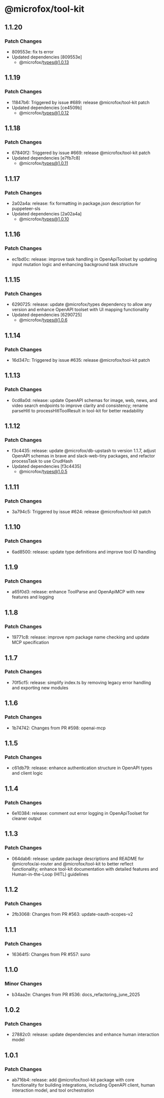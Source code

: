 # @microfox/tool-kit

## 1.1.20

### Patch Changes

- 809553e: fix ts error
- Updated dependencies [809553e]
  - @microfox/types@1.0.13

## 1.1.19

### Patch Changes

- 11847b6: Triggered by issue #689: release @microfox/tool-kit patch
- Updated dependencies [ce4509b]
  - @microfox/types@1.0.12

## 1.1.18

### Patch Changes

- 67840f2: Triggered by issue #669: release @microfox/tool-kit patch
- Updated dependencies [e7fb7c8]
  - @microfox/types@1.0.11

## 1.1.17

### Patch Changes

- 2a02a4a: release: fix formatting in package.json description for puppeteer-sls
- Updated dependencies [2a02a4a]
  - @microfox/types@1.0.10

## 1.1.16

### Patch Changes

- ec1bd0c: release: improve task handling in OpenApiToolset by updating input mutation logic and enhancing background task structure

## 1.1.15

### Patch Changes

- 6290725: release: update @microfox/types dependency to allow any version and enhance OpenAPI toolset with UI mapping functionality
- Updated dependencies [6290725]
  - @microfox/types@1.0.6

## 1.1.14

### Patch Changes

- 16d347c: Triggered by issue #635: release @microfox/tool-kit patch

## 1.1.13

### Patch Changes

- 0cd8a0d: release: update OpenAPI schemas for image, web, news, and video search endpoints to improve clarity and consistency; rename parseHitl to processHitlToolResult in tool-kit for better readability

## 1.1.12

### Patch Changes

- f3c4435: release: update @microfox/db-upstash to version 1.1.7, adjust OpenAPI schemas in brave and slack-web-tiny packages, and refactor processTask to use CrudHash
- Updated dependencies [f3c4435]
  - @microfox/types@1.0.5

## 1.1.11

### Patch Changes

- 3a794c5: Triggered by issue #624: release @microfox/tool-kit patch

## 1.1.10

### Patch Changes

- 6ad8500: release: update type definitions and improve tool ID handling

## 1.1.9

### Patch Changes

- a65f0d3: release: enhance ToolParse and OpenApiMCP with new features and logging

## 1.1.8

### Patch Changes

- 19771c8: release: improve npm package name checking and update MCP specification

## 1.1.7

### Patch Changes

- 70f5cf5: release: simplify index.ts by removing legacy error handling and exporting new modules

## 1.1.6

### Patch Changes

- 1b74742: Changes from PR #598: openai-mcp

## 1.1.5

### Patch Changes

- c61db79: release: enhance authentication structure in OpenAPI types and client logic

## 1.1.4

### Patch Changes

- 6e10384: release: comment out error logging in OpenApiToolset for cleaner output

## 1.1.3

### Patch Changes

- 064dab6: release: update package descriptions and README for @microfox/ai-router and @microfox/tool-kit to better reflect functionality; enhance tool-kit documentation with detailed features and Human-in-the-Loop (HITL) guidelines

## 1.1.2

### Patch Changes

- 2fb3068: Changes from PR #563: update-oauth-scopes-v2

## 1.1.1

### Patch Changes

- 16364f5: Changes from PR #557: suno

## 1.1.0

### Minor Changes

- b34aa2e: Changes from PR #536: docs_refactoring_june_2025

## 1.0.2

### Patch Changes

- 27882c0: release: update dependencies and enhance human interaction model

## 1.0.1

### Patch Changes

- ab716b4: release: add @microfox/tool-kit package with core functionality for building integrations, including OpenAPI client, human interaction model, and tool orchestration
